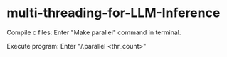 # multi-threading-for-LLM-Inference
Compile c files: 
Enter "Make parallel" command in terminal. 

Execute program: 
Enter "/.parallel <thr_count>"
